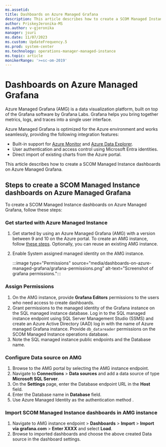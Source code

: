```yaml
---
ms.assetid: 
title: Dashboards on Azure Managed Grafana
description: This article describes how to create a SCOM Managed Instance dashboards on Azure Managed Grafana.
author: PriskeyJeronika-MS
ms.author: v-gjeronika
manager: jsuri
ms.date: 11/07/2023
ms.custom: UpdateFrequency.5
ms.prod: system-center
ms.technology: operations-manager-managed-instance
ms.topic: article
monikerRange: '>=sc-om-2019'
---
```


# Dashboards on Azure Managed Grafana

Azure Managed Grafana (AMG) is a data visualization platform, built on top of the Grafana software by Grafana Labs. Grafana helps you bring together metrics, logs, and traces into a single user interface.

Azure Managed Grafana is optimized for the Azure environment and works seamlessly, providing the following integration features:

- Built-in support for [Azure Monitor](https://learn.microsoft.com/azure/azure-monitor/) and [Azure Data Explorer](https://learn.microsoft.com/azure/data-explorer/).
- User authentication and access control using Microsoft Entra identities.
- Direct import of existing charts from the Azure portal.

This article describes how to create a SCOM Managed Instance dashboards on Azure Managed Grafana.

## Steps to create a SCOM Managed Instance dashboards on Azure Managed Grafana

To create a SCOM Managed Instance dashboards on Azure Managed Grafana, follow these steps:

### Get started with Azure Managed Instance

1. Get started by using an Azure Managed Grafana (AMG) with a version between 9 and 10 on the Azure portal. To create an AMG instance, follow [these steps](https://learn.microsoft.com/azure/managed-grafana/quickstart-managed-grafana-portal). Optionally, you can reuse an existing AMG instance.
2. Enable System assigned managed identity on the AMG instance.

     :::image type="Permissions" source="media/dashboards-on-azure-managed-grafana/grafana-permissions.png" alt-text="Screenshot of grafana permissions.":::

### Assign Permissions

1. On the AMG instance, provide **Grafana Editors** permissions to the users who need access to create dashboards.
2. Grant permissions to the managed identity of the Grafana instance on the SQL managed instance database. Log in to the SQL managed instance endpoint using SQL Server Management Studio (SSMS) and create an Azure Active Directory (AAD) log in with the name of Azure managed Grafana instance. Provide `db_datareader` permissions on the SCOM Managed Instance operations database.
3. Note the SQL managed instance public endpoints and the Database name.

### Configure Data source on AMG

1. Browse to the AMG portal by selecting the AMG instance endpoint.
2. Navigate to **Connections** > **Data sources** and add a data source of type **Microsoft SQL Server**.
3. On the **Settings** page, enter the Database endpoint URL in the **Host** field.
4. Enter the Database name in **Database** field.
5. Use Azure Managed Identity as the authentication method .

### Import SCOM Managed Instance dashboards in AMG instance

1. Navigate to AMG instance endpoint > **Dashboards** > **Import** > **Import via grafana.com** > **Enter XXXX** and select **Load**.
2. Browse to imported dashboards and choose the above created Data source in the dashboard settings.